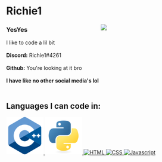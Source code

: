 # Richie1
 <img src="https://cdn.discordapp.com/attachments/989031370376507402/1026476030212452382/NicePng_demon-eye-png_7618462.png" align="right" width="250"/>
<h3>YesYes</h3>
I like to code a lil bit 
<br>
<br>
<strong>Discord:</strong> Richie1#4261
<br>
<br>
<strong>Github:</strong> You're looking at it bro
<br>
<br>
<strong>I have like no other social media's lol</strong>
<br>
<br>


<h2>Languages I can code in: </h2>
<a href="https://www.w3schools.com/cpp/" target="_blank"> <img src="https://raw.githubusercontent.com/devicons/devicon/master/icons/cplusplus/cplusplus-original.svg" alt="cplusplus" width="100" height="100"/> </a> <a href="https://www.w3schools.com/cs/" target="_blank">
<a href="https://www.w3schools.com/python/" target="_blank"> <img src="https://raw.githubusercontent.com/devicons/devicon/1119b9f84c0290e0f0b38982099a2bd027a48bf1/icons/python/python-original.svg" alt="Python" width="100" height="100"/> </a> <a href="https://www.w3schools.com/cs/" target="_blank">
 <a href="https://www.w3schools.com/html/" target="_blank"> <img src="https://cdn.jsdelivr.net/gh/devicons/devicon/icons/html5/html5-original-wordmark.svg" alt="HTML" width="100" height="100"/> </a> <a href="https://www.w3schools.com/cs/" target="_blank">
 <a href="https://www.w3schools.com/css/" target="_blank"> <img src="https://cdn.jsdelivr.net/gh/devicons/devicon/icons/css3/css3-original-wordmark.svg" alt="CSS" width="100" height="100"/> </a> <a href="https://www.w3schools.com/cs/" target="_blank">
  <a href="https://www.w3schools.com/javascript/" target="_blank"> <img src="https://cdn.jsdelivr.net/gh/devicons/devicon@v2.15.1/devicon.min.css" alt="Javascript" width="100" height="100"/> </a> <a href="https://www.w3schools.com/cs/" target="_blank">
